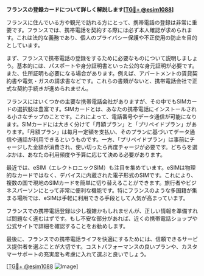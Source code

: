 **フランスの登録カードについて詳しく解説します[[TG💪+ @esim1088](https://t.me/s/esim1088)]**

フランスに住んでいる方や観光で訪れる方にとって、携帯電話の登録は非常に重要です。フランスでは、携帯電話を契約する際には必ず本人確認が求められます。これは法的な義務であり、個人のプライバシー保護や不正使用の防止を目的としています。

まず、フランスで携帯電話の登録をするために必要なものについて説明しましょう。基本的には、パスポートや身分証明書といった公的な身元証明が必要です。また、住所証明も必要になる場合があります。例えば、アパートメントの賃貸契約書や電気・ガスの請求書などです。これらの書類がないと、携帯電話会社で正式な契約手続きが進められません。

フランスにはいくつかの主要な携帯電話会社がありますが、その中でもSIMカードの選択肢は豊富です。SIMカードとは、あなたの携帯電話にインストールされる小さなチップのことです。これによって、電話番号やデータ通信が可能になります。SIMカードには大きく分けて「月額プラン」と「プリペイドプラン」があります。「月額プラン」は毎月一定額を支払い、そのプランに基づいてデータ通信や通話が利用できるというものです。一方、「プリペイドプラン」は事前にチャージした金額が消費され、使い切ったら再度チャージが必要です。どちらを選ぶかは、あなたの利用頻度や予算に応じて決める必要があります。

最近では、eSIM（エレクトロニックSIM）も注目を集めています。eSIMは物理的なカードではなく、デバイスに内蔵された電子形式のSIMです。これにより、複数の国で現地のSIMカードを簡単に切り替えることができます。旅行者やビジネスパーソンにとって非常に便利な機能です。特にフランスのような多国籍が集まる場所では、eSIMは手軽に利用できる手段として人気が高まっています。

フランスでの携帯電話登録は少し複雑かもしれませんが、正しい情報を準備すれば問題なく進むはずです。もし不安な部分があれば、近くの携帯電話ショップや公式サイトで詳細を確認することをお勧めします。

最後に、フランスでの携帯電話ライフを快適にするためには、信頼できるサービス提供者を選ぶことが大切です。コストパフォーマンスの良いプランや、カスタマーサポートの充実度も考慮に入れて選ぶと良いでしょう。

[[TG💪+ @esim1088](https://t.me/s/esim1088) ![Image](https://i.postimg.cc/Y0z9fWf4/image.png)]
